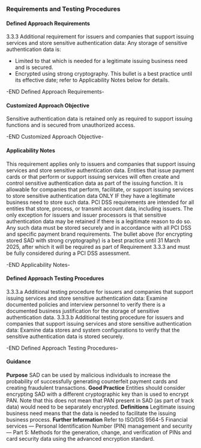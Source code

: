 ### Requirements and Testing Procedures

#### Defined Approach Requirements
3.3.3 Additional requirement for issuers and companies that support issuing services and store sensitive authentication data: Any storage of sensitive authentication data is:
- Limited to that which is needed for a legitimate issuing business need and is secured.
- Encrypted using strong cryptography. This bullet is a best practice until its effective date; refer to Applicability Notes below for details.

-END Defined Approach Requirements- 
#### Customized Approach Objective
Sensitive authentication data is retained only as required to support issuing functions and is secured from unauthorized access.

-END Customized Approach Objective- 
#### Applicability Notes
This requirement applies only to issuers and companies that support issuing services and store sensitive authentication data.
Entities that issue payment cards or that perform or support issuing services will often create and control sensitive authentication data as part of the issuing function. It is allowable for companies that perform, facilitate, or support issuing services to store sensitive authentication data ONLY IF they have a legitimate business need to store such data.
PCI DSS requirements are intended for all entities that store, process, or transmit account data, including issuers. The only exception for issuers and issuer processors is that sensitive authentication data may be retained if there is a legitimate reason to do so. Any such data must be stored securely and in accordance with all PCI DSS and specific payment brand requirements.
The bullet above (for encrypting stored SAD with strong cryptography) is a best practice until 31 March 2025, after which it will be required as part of Requirement 3.3.3 and must be fully considered during a PCI DSS assessment.

-END Applicability Notes- 
#### Defined Approach Testing Procedures
3.3.3.a Additional testing procedure for issuers and companies that support issuing services and store sensitive authentication data: Examine documented policies and interview personnel to verify there is a documented business justification for the storage of sensitive authentication data.
3.3.3.b Additional testing procedure for issuers and companies that support issuing services and store sensitive authentication data: Examine data stores and system configurations to verify that the sensitive authentication data is stored securely.

-END Defined Approach Testing Procedures- 
#### Guidance
**Purpose**
SAD can be used by malicious individuals to increase the probability of successfully generating counterfeit payment cards and creating fraudulent transactions.
**Good Practice**
Entities should consider encrypting SAD with a different cryptographic key than is used to encrypt PAN. Note that this does not mean that PAN present in SAD (as part of track data) would need to be separately encrypted.
**Definitions**
Legitimate issuing business need means that the data is needed to facilitate the issuing business process.
**Further Information**
Refer to ISO/DIS 9564-5 Financial services — Personal Identification Number (PIN) management and security — Part 5: Methods for the generation, change, and verification of PINs and card security data using the advanced encryption standard.
